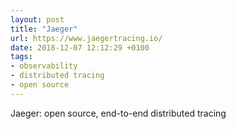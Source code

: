 ```yaml
---
layout: post
title: "Jaeger"
url: https://www.jaegertracing.io/
date: 2018-12-07 12:12:29 +0100
tags:
- observability
- distributed tracing
- open source
---
```

Jaeger: open source, end-to-end distributed tracing